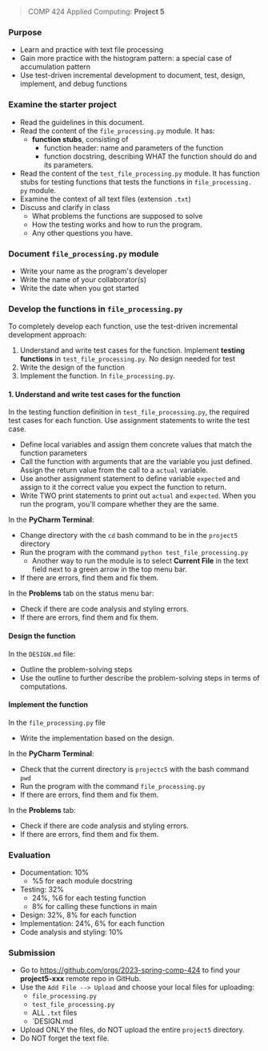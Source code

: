 > COMP 424 Applied Computing: **Project 5**

### Purpose
- Learn and practice with text file processing
- Gain more practice with the histogram pattern: a special case of 
  accumulation pattern
- Use test-driven incremental development to document, test, design, 
    implement, and debug functions

### Examine the starter project
- Read the guidelines in this document. 
- Read the content of the  `file_processing.py` module. It has:
  - **function stubs**, consisting of 
    - function header: name and parameters of the function
    - function docstring, describing WHAT the function should do and its 
      parameters.
- Read the content of the `test_file_processing.py` module. It has function 
  stubs for testing functions that tests the functions in `file_processing.
  py` module. 
- Examine the context of all text files (extension `.txt`)
- Discuss and clarify in class
  - What problems the functions are supposed to solve
  - How the testing works and how to run the program.
  - Any other questions you have. 


### Document `file_processing.py` module
- Write your name as the program's developer
- Write the name of your collaborator(s)
- Write the date when you got started

### Develop the functions in `file_processing.py`
To completely develop each function, use the test-driven incremental 
development approach:
1. Understand and write test cases for the function. Implement **testing functions**
in `test_file_processing.py`. No design needed for test 
2. Write the design of the function
3. Implement the function. In `file_processing.py`.

#### 1. Understand and write test cases for the function
In the testing function definition in `test_file_processing.py`, the required test cases for each 
function. Use assignment statements to write the test case. 
- Define local variables and assign them concrete values that match the 
  function parameters
- Call the function with arguments that are the variable you just 
  defined. Assign the return value from the call to a `actual` variable. 
- Use another assignment statement to define variable `expected` and assign 
  to it the correct value you expect the function to return. 
- Write TWO print statements to print out `actual` and `expected`. When you 
  run the program, you'll compare whether they are the same.

In the **PyCharm Terminal**:
- Change directory with the `cd` bash command to be in the `project5` 
  directory 
- Run the program with the command `python test_file_processing.py`
  - Another way to run the module is to select **Current File** in the text 
    field next to a green arrow in the top menu bar. 
- If there are errors, find them and fix them.

In the **Problems** tab on the status menu bar:
- Check if there are code analysis and styling errors. 
- If there are errors, find them and fix them. 

#### Design the function
In the `DESIGN.md` file:
  - Outline the problem-solving steps
  - Use the outline to further describe the problem-solving steps in terms 
    of computations.

#### Implement the function
In the `file_processing.py` file
- Write the implementation based on the design.

In the **PyCharm Terminal**:
- Check that the current directory is `projectc5` with the bash command `pwd`
- Run the program with the command `file_processing.py`
- If there are errors, find them and fix them.

In the **Problems** tab:
- Check if there are code analysis and styling errors. 
- If there are errors, find them and fix them. 

### Evaluation
- Documentation: 10%
  - %5 for each module docstring
- Testing: 32%
  - 24%, %6 for each testing function
  - 8% for calling these functions in main
- Design: 32%, 8% for each function
- Implementation: 24%, 6% for each function
- Code analysis and styling: 10%

### Submission
- Go to https://github.com/orgs/2023-spring-comp-424 to find your 
  **project5-xxx** remote repo in GitHub.
- Use the `Add File --> Upload` and choose your local files for uploading:
  - `file_processing.py`
  - `test_file_processing.py`
  - ALL `.txt` files
  - `DESIGN.md
- Upload ONLY the files, do NOT upload the entire `project5` directory.
- Do NOT forget the text file.

